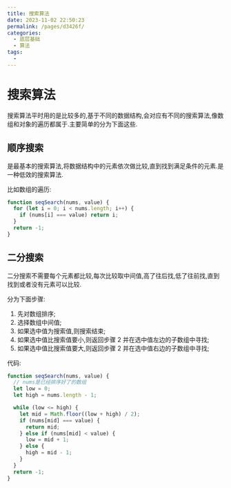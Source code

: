 ```yaml
---
title: 搜索算法
date: 2023-11-02 22:50:23
permalink: /pages/d3426f/
categories:
  - 底层基础
  - 算法
tags:
  -
---
```


# 搜索算法

搜索算法平时用的是比较多的,基于不同的数据结构,会对应有不同的搜索算法,像数组和对象的遍历都属于.主要简单的分为下面这些.

## 顺序搜索

是最基本的搜索算法,将数据结构中的元素依次做比较,直到找到满足条件的元素.是一种低效的搜索算法.

比如数组的遍历:

```js
function seqSearch(nums, value) {
  for (let i = 0; i < nums.length; i++) {
    if (nums[i] === value) return i;
  }
  return -1;
}
```

## 二分搜索

二分搜索不需要每个元素都比较,每次比较取中间值,高了往后找,低了往前找,直到找到或者没有元素可以比较.

分为下面步骤:

1. 先对数组排序;
2. 选择数组中间值;
3. 如果选中值为搜索值,则搜索结束;
4. 如果选中值比搜索值要小,则返回步骤 2 并在选中值左边的子数组中寻找;
5. 如果选中值比搜索值要大,则返回步骤 2 并在选中值右边的子数组中寻找;

代码:

```js
function seqSearch(nums, value) {
  // nums是已经排序好了的数组
  let low = 0;
  let high = nums.length - 1;

  while (low <= high) {
    let mid = Math.floor((low + high) / 2);
    if (nums[mid] === value) {
      return mid;
    } else if (nums[mid] < value) {
      low = mid + 1;
    } else {
      high = mid - 1;
    }
  }
  return -1;
}
```
